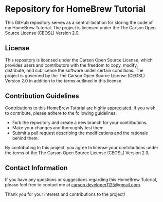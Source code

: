 # Repository for HomeBrew Tutorial

This GitHub repository serves as a central location for storing the code of my HomeBrew Tutorial. The project is licensed under the The Carson Open Source License (CEOSL) Version 2.0.

## License

This repository is licensed under the Carson Open Source License, which provides users and contributors with the freedom to copy, modify, distribute, and sublicense the software under certain conditions. The project is governed by the The Carson Open Source License (CEOSL) Version 2.0 in addition to the terms outlined in this license.

## Contribution Guidelines

Contributions to this HomeBrew Tutorial are highly appreciated. If you wish to contribute, please adhere to the following guidelines:

- Fork the repository and create a new branch for your contributions.
- Make your changes and thoroughly test them.
- Submit a pull request describing the modifications and the rationale behind them.

By contributing to this project, you agree to license your contributions under the terms of the The Carson Open Source License (CEOSL) Version 2.0.

## Contact Information

If you have any questions or suggestions regarding this HomeBrew Tutorial, please feel free to contact me at [carson.developer1125@gmail.com](mailto:carson.developer1125@gmail.com).

Thank you for your interest and contributions to the project!
